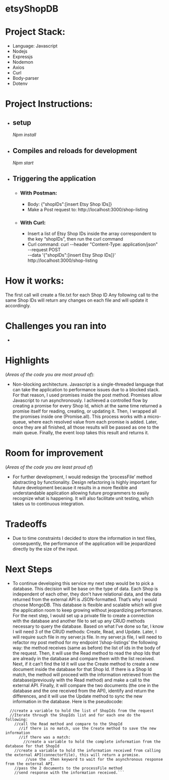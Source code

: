 # etsyShopDB

# Project Stack:
* Language: Javascript
* Nodejs 
* Expressjs
* Nodemon
* Axios
* Curl
* Body-parser
* Dotenv

# Project Instructions:

* ## setup
  _Npm install_

* ## Compiles and reloads for development
  _Npm start_

* ## Triggering the application
    * ### With Postman:
        * Body: {"shopIDs":[insert Etsy Shop IDs]}
        * Make a Post request to: http://localhost:3000/shop-listing
    * ### With Curl:
        * Insert a list of Etsy Shop IDs inside the array correspondent to the key “shopIDs”, then run the curl command
        * Curl command:
            curl --header "Content-Type: application/json" \
            --request POST \
            --data '{"shopIDs":[insert Etsy Shop IDs]}' \
            http://localhost:3000/shop-listing


# How it works:
The first call will create a file.txt for each Shop ID
Any following call to the same Shop IDs will return any changes on each file and will update it accordingly.


# Challenges you ran into
- 


# Highlights 
(_Areas of the code you are most proud of_):
- Non-blocking architecture. Javascript is a single-threaded language that can take the application to performance issues due to a blocked stack.  For that reason, I used promises inside the post method. Promises allow Javascript to run asynchronously. I achieved a controlled flow by creating a promise for every Shop Id, which at the same time returned a promise itself for reading, creating, or updating it. Then, I wrapped all the promises inside one (Promise.all). This process works with a micro-queue, where each resolved value from each promise is added. Later, once they are all finished, all those results will be passed as one to the main queue. Finally, the event loop takes this result and returns it.


# Room for improvement 
(_Areas of the code you are least proud of_)
- For further development, I would redesign the ‘processFile’ method abstracting by functionality. Design refactoring is highly important for future development because it results in a more flexible and understandable application allowing future programmers to easily recognize what is happening. It will also facilitate unit testing, which takes us to continuous integration.


# Tradeoffs
- Due to time constraints I decided to store the information in text files, consequently, the performance of the application will be jeopardized directly by the size of the input.


# Next Steps
- To continue developing this service my next step would be to pick a database. This decision will be base on the type of data. Each Shop is independent of each other, they don't have relational data, and the data returned from the external API is JSON-formatted. That’s why I would choose MongoDB. This database is flexible and scalable which will give the application room to keep growing without jeopardizing performance.
For the next step, I would set up a private file to create a connection with the database and another file to set up any CRUD methods necessary to query the database. Based on what I’ve done so far, I know I will need 3 of the CRUD methods: Create, Read, and Update. Later, I will require such file in my server.js file. In my server.js file, I will need to refactor my post method for my endpoint ‘/shop-listings’ the following way: the method receives (same as before) the list of ids in the body of the request. Then, it will use the Read method to read the shop Ids that are already in the database and compare them with the list received. Next, if it can’t find the Id it will use the Create method to create a new document inside the database for that Shop Id. If there is a Shop Id match, the method will proceed with the information retrieved from the database(previously with the Read method) and make a call to the external API. Finally, it will compare the two documents (the one in the database and the one received from the API), identify and return the differences, and it will use the Update method to sync the new information in the database. Here is the pseudocode:

```app.post('/shop-listing', (req, res) => {
  //create a variable to hold the list of ShopIds from the request
  //Iterate through the ShopIds list and for each one do the following:
    //call the Read method and compare to the ShopId
      //if there is no match, use the Create method to save the new information
      //if there was a match:
        //create a variable to hold the complete information from the database for that ShopId
   	//create a variable to hold the information received from calling the external API(connectorfile), this will return a promise.
         //use the .then keyword to wait for the asynchronous response from the external API.
	//pass the 2 documents to the processFile method
	//send response with the information received.```

